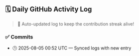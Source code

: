 ## 🗓️ Daily GitHub Activity Log

> 🤖 Auto-updated log to keep the contribution streak alive!

### ✅ Commits

- 🕒 2025-08-05 00:52 UTC — Synced logs with new entry

